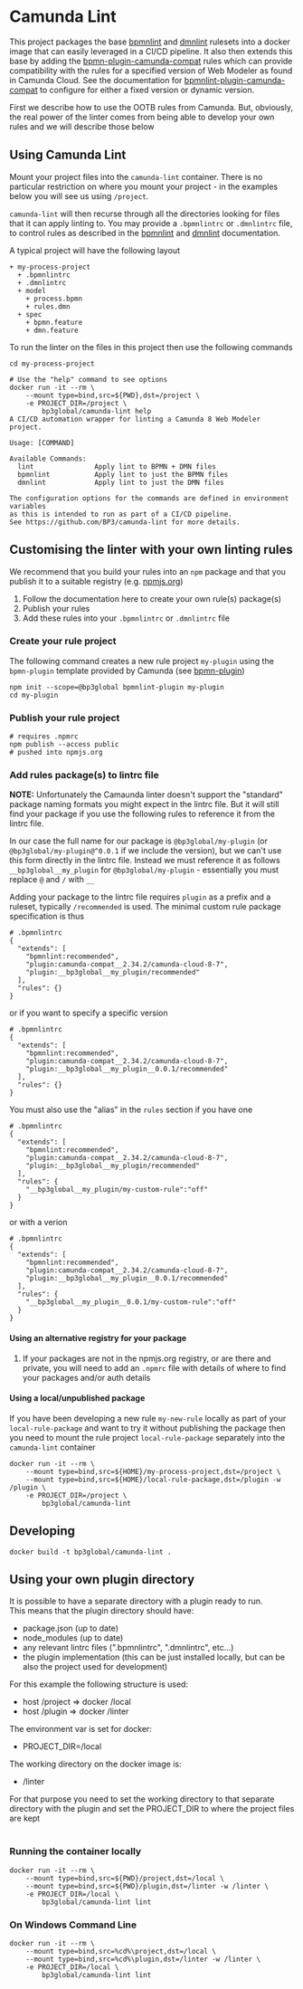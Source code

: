 # Camunda Lint

This project packages the base [bpmnlint](https://github.com/bpmn-io/bpmnlint) and
[dmnlint](https://github.com/bpmn-io/dmnlint) rulesets into a docker image that can 
easily leveraged in a CI/CD pipeline. It also then extends this base by adding the 
[bpmn-plugin-camunda-compat](https://github.com/camunda/bpmnlint-plugin-camunda-compat)
rules which can provide compatibility with the rules for a specified version of 
Web Modeler as found in Camunda Cloud. See the documentation for 
[bpmnlint-plugin-camunda-compat](https://github.com/camunda/bpmnlint-plugin-camunda-compat)
to configure for either a fixed version or dynamic version.

First we describe how to use the OOTB rules from Camunda. But, obviously, the real power of the linter
comes from being able to develop your own rules and we will describe those below

## Using Camunda Lint
Mount your project files into the `camunda-lint` container.
There is no particular restriction on where you mount your project - in the examples below you will see us using 
`/project`.

`camunda-lint` will then recurse through all the directories looking for files that it can apply linting to.
You may provide a `.bpmnlintrc` or `.dmnlintrc` file, to control rules as described in the
[bpmnlint](https://github.com/bpmn-io/bpmnlint?tab=readme-ov-file#configuration) and 
[dmnlint](https://github.com/bpmn-io/dmnlint?tab=readme-ov-file#configuration) documentation.

A typical project will have the following layout

```
+ my-process-project
  + .bpmnlintrc
  + .dmnlintrc
  + model
    + process.bpmn
    + rules.dmn
  + spec
    + bpmn.feature
    + dmn.feature
```

To run the linter on the files in this project then use the following commands
```shell
cd my-process-project

# Use the "help" command to see options
docker run -it --rm \
    --mount type=bind,src=${PWD},dst=/project \
    -e PROJECT_DIR=/project \
        bp3global/camunda-lint help
A CI/CD automation wrapper for linting a Camunda 8 Web Modeler project.

Usage: [COMMAND]

Available Commands:
  lint               Apply lint to BPMN + DMN files
  bpmnlint           Apply lint to just the BPMN files
  dmnlint            Apply lint to just the DMN files

The configuration options for the commands are defined in environment variables
as this is intended to run as part of a CI/CD pipeline.
See https://github.com/BP3/camunda-lint for more details.
```

## Customising the linter with your own linting rules
We recommend that you build your rules into an `npm` package and that you publish it to a suitable registry
(e.g. [npmjs.org](npmjs.org))

1. Follow the documentation here to create your own rule(s) package(s)
1. Publish your rules
1. Add these rules into your `.bpmnlintrc` or `.dmnlintrc` file

### Create your rule project
The following command creates a new rule project `my-plugin` using the `bpmn-plugin` template provided by Camunda
(see [bpmn-plugin](https://github.com/nikku/create-bpmnlint-plugin))
```shell
npm init --scope=@bp3global bpmnlint-plugin my-plugin
cd my-plugin
```
### Publish your rule project
```shell
# requires .npmrc
npm publish --access public
# pushed into npmjs.org
```

### Add rules package(s) to lintrc file
**NOTE:** Unfortunately the Camaunda linter doesn't support the "standard" package naming formats you might expect in the lintrc file.
But it will still find your package if you use the following rules to reference it from the lintrc file.

In our case the full name for our package is `@bp3global/my-plugin` (or `@bp3global/my-plugin@^0.0.1` if we include the version), 
but we can't use this form directly in the lintrc file. 
Instead we must reference it as follows `__bp3global__my_plugin` for `@bp3global/my-plugin` - essentially you must
replace `@` and `/` with `__`

Adding your package to the lintrc file requires `plugin` as a prefix and a ruleset, typically `/recommended` is used.
The minimal custom rule package specification is thus
```shell
# .bpmnlintrc
{
  "extends": [
    "bpmnlint:recommended",
    "plugin:camunda-compat__2.34.2/camunda-cloud-8-7",
    "plugin:__bp3global__my_plugin/recommended"
  ],
  "rules": {}
}
```
or if you want to specify a specific version
```shell
# .bpmnlintrc
{
  "extends": [
    "bpmnlint:recommended", 
    "plugin:camunda-compat__2.34.2/camunda-cloud-8-7",
    "plugin:__bp3global__my_plugin__0.0.1/recommended"
  ],
  "rules": {}
}
```

You must also use the "alias" in the `rules` section if you have one
```shell
# .bpmnlintrc
{
  "extends": [
    "bpmnlint:recommended", 
    "plugin:camunda-compat__2.34.2/camunda-cloud-8-7",
    "plugin:__bp3global__my_plugin/recommended"
  ],
  "rules": {
    "__bp3global__my_plugin/my-custom-rule":"off"
  }
}
```

or with a verion
```shell
# .bpmnlintrc
{
  "extends": [
    "bpmnlint:recommended", 
    "plugin:camunda-compat__2.34.2/camunda-cloud-8-7",
    "plugin:__bp3global__my_plugin__0.0.1/recommended"
  ],
  "rules": {
    "__bp3global__my_plugin__0.0.1/my-custom-rule":"off"
  }
}
```

#### Using an alternative registry for your package
1. If your packages are not in the npmjs.org registry, or are there and private,
   you will need to add an `.npmrc` file with details of where to find your packages and/or auth details

#### Using a local/unpublished package
If you have been developing a new rule `my-new-rule` locally as part of your `local-rule-package` and want to try it without publishing the package
then you need to mount the rule project `local-rule-package` separately into the `camunda-lint` container

```shell
docker run -it --rm \
    --mount type=bind,src=${HOME}/my-process-project,dst=/project \
    --mount type=bind,src=${HOME}/local-rule-package,dst=/plugin -w /plugin \
    -e PROJECT_DIR=/project \
        bp3global/camunda-lint
```

## Developing
```shell
docker build -t bp3global/camunda-lint .
```

## Using your own plugin directory

It is possible to have a separate directory with a plugin ready to run.<br/>
This means that the plugin directory should have:
- package.json (up to date)
- node_modules (up to date)
- any relevant lintrc files (".bpmnlintrc", ".dmnlintrc", etc...)
- the plugin implementation (this can be just installed locally, but can be also the project used for development)

For this example the following structure is used:
- host /project => docker /local
- host /plugin => docker /linter

The environment var is set for docker:
- PROJECT_DIR=/local

The working directory on the docker image is:
- /linter

For that purpose you need to set the working directory to that separate directory with the plugin and set the PROJECT_DIR to where the project files are kept<br/><br/>
### Running the container locally
```shell
docker run -it --rm \
    --mount type=bind,src=${PWD}/project,dst=/local \
    --mount type=bind,src=${PWD}/plugin,dst=/linter -w /linter \
    -e PROJECT_DIR=/local \
        bp3global/camunda-lint lint
```

### On Windows Command Line
```shell
docker run -it --rm \
    --mount type=bind,src=%cd%\project,dst=/local \
    --mount type=bind,src=%cd%\plugin,dst=/linter -w /linter \
    -e PROJECT_DIR=/local \
        bp3global/camunda-lint lint
```

